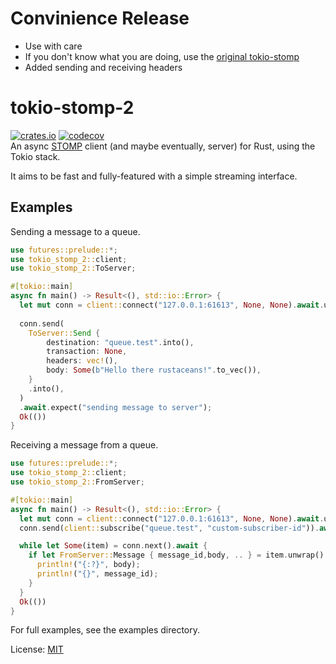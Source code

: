 # Convinience Release
* Use with care
* If you don't know what you are doing, use the [original tokio-stomp](https://crates.io/crates/tokio-stomp)
* Added sending and receiving headers

# tokio-stomp-2
[![crates.io](https://img.shields.io/crates/v/tokio-stomp-2.svg)](https://crates.io/crates/tokio-stomp-2)
[![codecov](https://codecov.io/gh/alexkunde/tokio-stomp-2/branch/main/graph/badge.svg?token=L3BUYHJIQN)](https://codecov.io/gh/alexkunde/tokio-stomp-2)  
An async [STOMP](https://stomp.github.io/) client (and maybe eventually, server) for Rust, using the Tokio stack.

It aims to be fast and fully-featured with a simple streaming interface.

## Examples

Sending a message to a queue.

```rust
use futures::prelude::*;
use tokio_stomp_2::client;
use tokio_stomp_2::ToServer;

#[tokio::main]
async fn main() -> Result<(), std::io::Error> {
  let mut conn = client::connect("127.0.0.1:61613", None, None).await.unwrap();
  
  conn.send(
    ToServer::Send {
        destination: "queue.test".into(),
        transaction: None,
        headers: vec!(),
        body: Some(b"Hello there rustaceans!".to_vec()),
    }
    .into(),
  )
  .await.expect("sending message to server");
  Ok(())
}
```

Receiving a message from a queue.

```rust
use futures::prelude::*;
use tokio_stomp_2::client;
use tokio_stomp_2::FromServer;

#[tokio::main]
async fn main() -> Result<(), std::io::Error> {
  let mut conn = client::connect("127.0.0.1:61613", None, None).await.unwrap();
  conn.send(client::subscribe("queue.test", "custom-subscriber-id")).await.unwrap();

  while let Some(item) = conn.next().await {
    if let FromServer::Message { message_id,body, .. } = item.unwrap().content {
      println!("{:?}", body);
      println!("{}", message_id);
    }
  }
  Ok(())
}
```

For full examples, see the examples directory.

License: [MIT](LICENSE)
